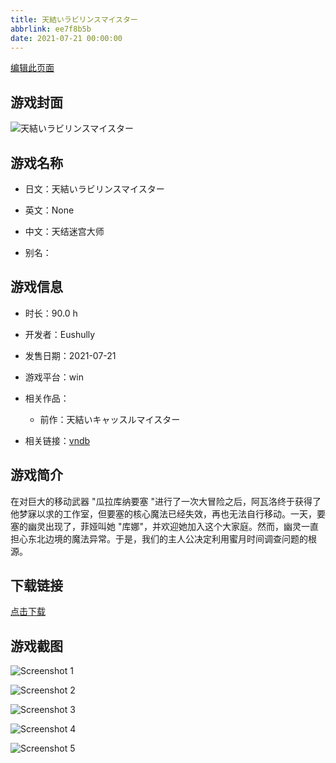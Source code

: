 ```yaml
---
title: 天結いラビリンスマイスター
abbrlink: ee7f8b5b
date: 2021-07-21 00:00:00
---
```

[编辑此页面](https://github.com/ACG-3/ADV3-source/blob/main/source/_posts/games/%E5%A4%A9%E7%B5%90%E3%81%84%E3%83%A9%E3%83%93%E3%83%AA%E3%83%B3%E3%82%B9%E3%83%9E%E3%82%A4%E3%82%B9%E3%82%BF%E3%83%BC.md)

## 游戏封面

![天結いラビリンスマイスター](https%3A//pan.timero.xyz/onedrive/img_lib_001/%E5%A4%A9%E7%B5%90%E3%81%84%E3%83%A9%E3%83%93%E3%83%AA%E3%83%B3%E3%82%B9%E3%83%9E%E3%82%A4%E3%82%B9%E3%82%BF%E3%83%BC_cover.avif)


## 游戏名称

- 日文：天結いラビリンスマイスター
- 英文：None
- 中文：天结迷宫大师

- 别名：


## 游戏信息

- 时长：90.0 h
- 开发者：Eushully
- 发售日期：2021-07-21
- 游戏平台：win
- 相关作品：
   - 前作：天結いキャッスルマイスター

- 相关链接：[vndb](https://vndb.org/v29872)


## 游戏简介

在对巨大的移动武器 "瓜拉库纳要塞 "进行了一次大冒险之后，阿瓦洛终于获得了他梦寐以求的工作室，但要塞的核心魔法已经失效，再也无法自行移动。一天，要塞的幽灵出现了，菲娅叫她 "库娜"，并欢迎她加入这个大家庭。然而，幽灵一直担心东北边境的魔法异常。于是，我们的主人公决定利用蜜月时间调查问题的根源。




## 下载链接

[点击下载](https://pan.timero.xyz/onedrive/adv_lib_001/%E5%A4%A9%E7%B5%90%E3%81%84%E3%83%A9%E3%83%93%E3%83%AA%E3%83%B3%E3%82%B9%E3%83%9E%E3%82%A4%E3%82%B9%E3%82%BF%E3%83%BC)


## 游戏截图


![Screenshot 1](https%3A//pan.timero.xyz/onedrive/img_lib_001/%E5%A4%A9%E7%B5%90%E3%81%84%E3%83%A9%E3%83%93%E3%83%AA%E3%83%B3%E3%82%B9%E3%83%9E%E3%82%A4%E3%82%B9%E3%82%BF%E3%83%BC_Screenshot_1.avif)

![Screenshot 2](https%3A//pan.timero.xyz/onedrive/img_lib_001/%E5%A4%A9%E7%B5%90%E3%81%84%E3%83%A9%E3%83%93%E3%83%AA%E3%83%B3%E3%82%B9%E3%83%9E%E3%82%A4%E3%82%B9%E3%82%BF%E3%83%BC_Screenshot_2.avif)

![Screenshot 3](https%3A//pan.timero.xyz/onedrive/img_lib_001/%E5%A4%A9%E7%B5%90%E3%81%84%E3%83%A9%E3%83%93%E3%83%AA%E3%83%B3%E3%82%B9%E3%83%9E%E3%82%A4%E3%82%B9%E3%82%BF%E3%83%BC_Screenshot_3.avif)

![Screenshot 4](https%3A//pan.timero.xyz/onedrive/img_lib_001/%E5%A4%A9%E7%B5%90%E3%81%84%E3%83%A9%E3%83%93%E3%83%AA%E3%83%B3%E3%82%B9%E3%83%9E%E3%82%A4%E3%82%B9%E3%82%BF%E3%83%BC_Screenshot_4.avif)

![Screenshot 5](https%3A//pan.timero.xyz/onedrive/img_lib_001/%E5%A4%A9%E7%B5%90%E3%81%84%E3%83%A9%E3%83%93%E3%83%AA%E3%83%B3%E3%82%B9%E3%83%9E%E3%82%A4%E3%82%B9%E3%82%BF%E3%83%BC_Screenshot_5.avif)

